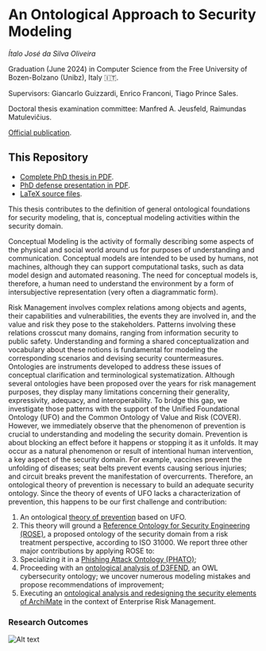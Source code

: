 # An Ontological Approach to Security Modeling

_Ítalo José da Silva Oliveira_

Graduation (June 2024) in Computer Science from the Free University of Bozen-Bolzano (Unibz), Italy 🇮🇹.

Supervisors: Giancarlo Guizzardi, Enrico Franconi, Tiago Prince Sales.

Doctoral thesis examination committee: Manfred A. Jeusfeld, Raimundas Matulevičius.

[Official publication](https://hdl.handle.net/10863/44882).

## This Repository

- [Complete PhD thesis in PDF](https://github.com/italojsoliveira/security-ontology-phd-thesis-unibz/blob/main/Ph_D__Thesis___An_Ontological_Approach_to_Security_Modeling_pdfa.pdf).
- [PhD defense presentation in PDF](https://github.com/italojsoliveira/security-ontology-phd-thesis-unibz/blob/main/My%20PhD%20thesis%20presentation.pdf).
- [LaTeX source files](https://github.com/italojsoliveira/security-ontology-phd-thesis-unibz/blob/main/Ph.D.%20Thesis%20-%20An%20Ontological%20Approach%20to%20Security%20Modeling.zip).

This thesis contributes to the definition of general ontological foundations for security modeling, that is, conceptual modeling activities within the security domain.

Conceptual Modeling is the activity of formally describing some aspects of the physical and social world around us for purposes of understanding and communication. Conceptual models are intended to be used by humans, not machines, although they can support computational tasks, such as data model design and automated reasoning. The need for conceptual models is, therefore, a human need to understand the environment by a form of intersubjective representation (very often a diagrammatic form).

Risk Management involves complex relations among objects and agents, their capabilities and vulnerabilities, the events they are involved in, and the value and risk they pose to the stakeholders. Patterns involving these relations crosscut many domains, ranging from information security to public safety. Understanding and forming a shared conceptualization and vocabulary about these notions is fundamental for modeling the corresponding scenarios and devising security countermeasures. Ontologies are instruments developed to address these issues of conceptual clarification and terminological systematization. Although several ontologies have been proposed over the years for risk management purposes, they display many limitations concerning their generality, expressivity, adequacy, and interoperability. To bridge this gap, we investigate those patterns with the support of the Unified Foundational Ontology (UFO) and the Common Ontology of Value and Risk (COVER). However, we immediately observe that the phenomenon of prevention is crucial to understanding and modeling the security domain. Prevention is about blocking an effect before it happens or stopping it as it unfolds. It may occur as a natural phenomenon or result of intentional human intervention, a key aspect of the security domain. For example, vaccines prevent the unfolding of diseases; seat belts prevent events causing serious injuries; and circuit breaks prevent the manifestation of overcurrents. Therefore, an ontological theory of prevention is necessary to build an adequate security ontology. Since the theory of events of UFO lacks a characterization of prevention, this happens to be our first challenge and contribution:

1. An ontological [theory of prevention](https://github.com/utwente-scs/prevention-ontology) based on UFO.
2. This theory will ground a [Reference Ontology for Security Engineering (ROSE)](https://purl.org/security-ontology), a proposed ontology of the security domain from a risk treatment perspective, according to ISO 31000. We report three other major contributions by applying ROSE to:
3. Specializing it in a [Phishing Attack Ontology (PHATO)](https://purl.org/phishing-ontology);
4. Proceeding with an [ontological analysis of D3FEND](https://purl.org/d3fend-analysis), an OWL cybersecurity ontology; we uncover numerous modeling mistakes and propose recommendations of improvement;
5. Executing an [ontological analysis and redesigning the security elements of ArchiMate](https://github.com/unibz-core/security-archimate) in the context of Enterprise Risk Management.


### Research Outcomes

![Alt text](https://github.com/italojsoliveira/security-ontology-phd-thesis-unibz/blob/main/research_outcomes.png "Research Outcomes")
